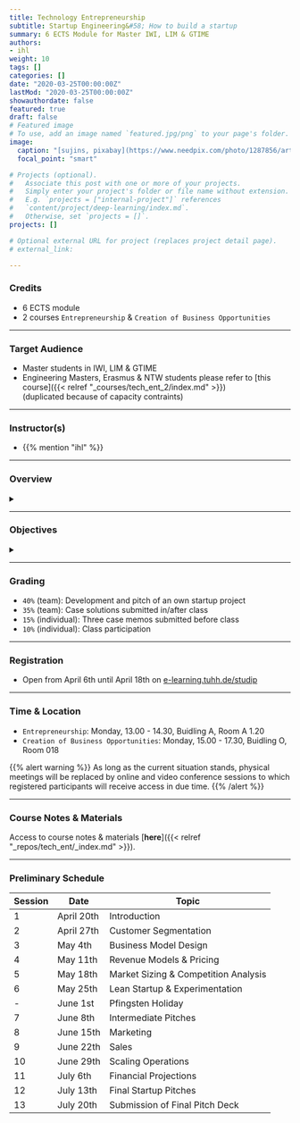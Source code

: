 ```yaml
---
title: Technology Entrepreneurship
subtitle: Startup Engineering&#58; How to build a startup
summary: 6 ECTS Module for Master IWI, LIM & GTIME
authors:
- ihl
weight: 10
tags: []
categories: []
date: "2020-03-25T00:00:00Z"
lastMod: "2020-03-25T00:00:00Z"
showauthordate: false
featured: true
draft: false
# Featured image
# To use, add an image named `featured.jpg/png` to your page's folder. 
image:
  caption: "[sujins, pixabay](https://www.needpix.com/photo/1287856/artificial-intelligence-technology-futuristic-science-intelligence-business-free-pictures-free-photos-free-images), [cc0](https://creativecommons.org/share-your-work/public-domain/cc0/)"
  focal_point: "smart"

# Projects (optional).
#   Associate this post with one or more of your projects.
#   Simply enter your project's folder or file name without extension.
#   E.g. `projects = ["internal-project"]` references 
#   `content/project/deep-learning/index.md`.
#   Otherwise, set `projects = []`.
projects: []

# Optional external URL for project (replaces project detail page).
# external_link: 

---
```


### Credits

* 6 ECTS module
* 2 courses `Entrepreneurship` & `Creation of Business Opportunities`

***

### Target Audience

* Master students in IWI, LIM & GTIME
* Engineering Masters, Erasmus & NTW students please refer to [this course]({{< relref "_courses/tech_ent_2/index.md" >}}) <br>(duplicated because of capacity contraints)

***

### Instructor(s)

* {{% mention "ihl" %}}

***

### Overview
<details class="description" close><summary data-close="Show" data-open="Hide"></summary>
Startups are temporary, team-based organizations, which can form independently, but also within established companies. They pursue one central objective: taking a business idea to market by finding and designing a repeatable and scalable business model. This entrepreneurial process involves gathering and combining resources that you do not (yet) possess and dealing with high uncertainty about what combinations of resources actually generate value. This course module is designed to introduce students to a systematic Startup Engineering approach to master the process of taking a business idea to market in light of resource contraints and uncertainty.
<br><br>
Startup Engineering takes an iterative approach, in that it favors variety and alternatives over one detailed, linear five-year business plan to reach steady state operations. From a problem solving and systems thinking perspective, Startup Engineers create different possible versions of a new venture and alternative hypotheses about value creation for customers and value capture vis-à-vis competitors. To test critical hypotheses early on, Startup Engineers engage in an evidence-based, experimental trial-and-error learning process that measures real progress.
<br><br>
The workflow in this course module is comprised of three elements:

1. {{< hl >}}(Flipped) classroom{{< /hl >}}: learning about and discussing concepts and tools currently prevailing in theory and practice of modern technology entrepreneurship.
2. {{< hl >}}Problem-based learning{{< /hl >}}: deepen an understanding of the concepts and tools by seeing them applied and applying them to real company cases.
3. {{< hl >}}Experiential learning{{< /hl >}}: applying the concepts and tools in teams to an own new startup project.

Students are invited to apply to this course module already with a startup idea and/ or team, but this is not a requirement. We will form teams and ideas in the beginning of the course. 
</details>

***

### Objectives

<details class="description" close><summary data-close="Show" data-open="Hide"></summary>

Upon completion of this course module, students will be able to:
* Apply a modern innovation toolkit relevant in both the startup & corporate world
* Analyze business opportunities in terms of its constituent elements
* Design new business models by gathering and combining relevant ideas, facts and information 
* Evaluate business opportunities and derive judgment about next steps & decisions

This course module can prepare student for the following career paths: 
* Startup founder
* Early employee in a startup
* New business development in established corporations
* Venture capital investing 

</details>


***

### Grading

* `40%` (team): Development and pitch of an own startup project
* `35%` (team): Case solutions submitted in/after class
* `15%` (individual): Three case memos submitted before class
* `10%` (individual): Class participation

***

### Registration

* Open from April 6th until April 18th on [e-learning.tuhh.de/studip](https://e-learning.tuhh.de/studip/dispatch.php/course/details?sem_id=fdcd1a92820187a11787a272da3cbaf8)

***

### Time & Location

* `Entrepreneurship`: Monday, 13.00 - 14.30, Buidling A, Room A 1.20
* `Creation of Business Opportunities`: Monday, 15.00 - 17.30, Buidling O, Room 018

{{% alert warning %}}
As long as the current situation stands, physical meetings will be replaced by online and video conference sessions to which registered participants will receive access in due time.
{{% /alert %}}

***

### Course Notes & Materials

Access to course notes & materials [**here**]({{< relref "_repos/tech_ent/_index.md" >}}).

***

### Preliminary Schedule


| Session | Date | Topic |
| --- | --- | --- |
| 1 | April 20th | Introduction |
| 2 | April 27th | Customer Segmentation |
| 3 | May 4th | Business Model Design |
| 4 | May 11th | Revenue Models & Pricing |
| 5 | May 18th | Market Sizing & Competition Analysis| 
| 6 | May 25th | Lean Startup & Experimentation |
| - | June 1st | Pfingsten Holiday |
| 7 | June 8th | Intermediate Pitches |
| 8 | June 15th | Marketing |
| 9 | June 22th | Sales |
| 10 | June 29th | Scaling Operations |
| 11 | July 6th | Financial Projections |
| 12 | July 13th | Final Startup Pitches |
| 13 | July 20th | Submission of Final Pitch Deck |
